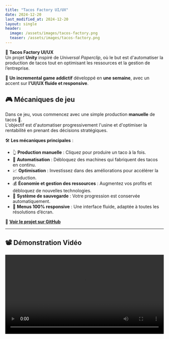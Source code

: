```yaml
---
title: "Tacos Factory UI/UX"
date: 2024-12-20
last_modified_at: 2024-12-20
layout: single
header:
  image: /assets/images/tacos-factory.png
  teaser: /assets/images/tacos-factory.png
---
```


🌮 **Tacos Factory UI/UX**  
Un projet **Unity** inspiré de *Universal Paperclip*, où le but est d'automatiser la production de tacos tout en optimisant les ressources et la gestion de l’entreprise.  

🚀 **Un incremental game addictif** développé en **une semaine**, avec un accent sur **l'UI/UX fluide et responsive**.  

## 🎮 Mécaniques de jeu  

Dans ce jeu, vous commencez avec une simple production **manuelle** de tacos 🌮.  
L'objectif est d'automatiser progressivement l'usine et d'optimiser la rentabilité en prenant des décisions stratégiques.  

🛠️ **Les mécaniques principales** :  
- 👆 **Production manuelle** : Cliquez pour produire un taco à la fois.  
- 🤖 **Automatisation** : Débloquez des machines qui fabriquent des tacos en continu.  
- 📈 **Optimisation** : Investissez dans des améliorations pour accélérer la production.  
- 💰 **Économie et gestion des ressources** : Augmentez vos profits et débloquez de nouvelles technologies.  
- 💾 **Système de sauvegarde** : Votre progression est conservée automatiquement.  
- 📱 **Menus 100% responsive** : Une interface fluide, adaptée à toutes les résolutions d’écran.  

🔗 **[Voir le projet sur GitHub](https://github.com/Quest-Education-Group/lyo-t3-gamegear-p7-06)**  

---

## 📽️ Démonstration Vidéo  

<video controls width="100%">
  <source src="/assets/videos/tacos-factory-demo.mp4" type="video/mp4">
  Votre navigateur ne supporte pas la vidéo.
</video>
